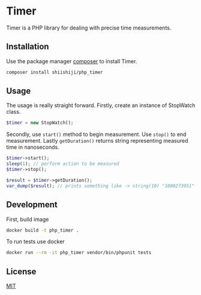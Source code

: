 # Timer

Timer is a PHP library for dealing with precise time measurements.

## Installation

Use the package manager [composer](https://getcomposer.org) to install Timer.

```bash
composer install shiishiji/php_timer
```

## Usage

The usage is really straight forward.
Firstly, create an instance of StopWatch class.

```php
$timer = new StopWatch();
```

Secondly, use `start()` method to begin measurement.
Use `stop()` to end measurement.
Lastly `getDuration()` returns string representing measured time in nanoseconds.

```php
$timer->start();
sleep(1); // perform action to be measured
$timer->stop();

$result = $timer->getDuration();
var_dump($result); // prints something like -> string(10) "1000273951"
```


## Development

First, build image

```bash
docker build -t php_timer .
```

To run tests use docker

```bash
docker run --rm -it php_timer vendor/bin/phpunit tests
```

## License

[MIT](https://choosealicense.com/licenses/mit/)
